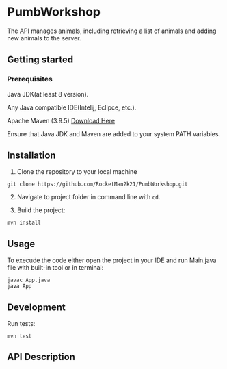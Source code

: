 # PumbWorkshop
The API manages animals, including retrieving a list of animals and adding new animals to the server.

## Getting started
### Prerequisites

Java JDK(at least 8 version).

Any Java compatible IDE(Intelij, Eclipce, etc.).

Apache Maven (3.9.5) [Download Here](https://maven.apache.org/download.cgi)

Ensure that Java JDK and Maven are added to your system PATH variables.

## Installation
1. Clone the repository to your local machine
```
git clone https://github.com/RocketMan2k21/PumbWorkshop.git
```

2. Navigate to project folder in command line with `cd`.

3. Build the project:
```
mvn install
```

## Usage
To execude the code either open the project in your IDE and run Main.java file with built-in tool or in terminal:
 ```
javac App.java
java App
```


## Development
Run tests:
```
mvn test
```

## API Description

